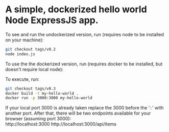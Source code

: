 # A simple, dockerized hello world Node ExpressJS app.

To see and run the undockerized version, run (requires node to be installed on your machine):
```bash
git checkout tags/v0.2
node index.js
```

To use the the dockerized version, run (requires docker to be installed, but doesn't require local node):

To execute, run: 

```bash
git checkout tags/v0.3
docker build -t my-hello-world .
docker run -p 3000:3000 my-hello-world
```

If your local port 3000 is already taken replace the 3000 before the '`:`' with another port.
After that, there will be two endpoints available for your browser (assuming port 3000):<br>
http://localhost:3000
http://localhost:3000/api/items
